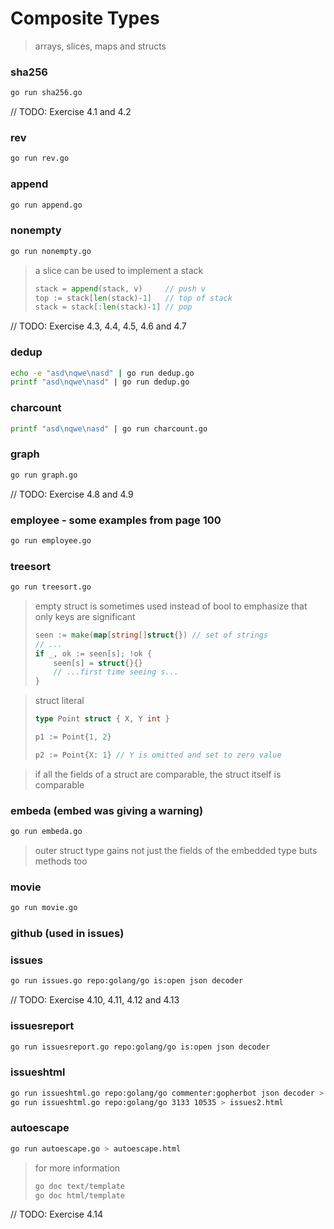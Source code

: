 # Composite Types

> arrays, slices, maps and structs

### sha256

``` sh
go run sha256.go
```

// TODO: Exercise 4.1 and 4.2

### rev

``` sh
go run rev.go
```

### append

``` sh
go run append.go
```

### nonempty

``` sh
go run nonempty.go
```

> a slice can be used to implement a stack
> ``` go
> stack = append(stack, v)     // push v
> top := stack[len(stack)-1]   // top of stack
> stack = stack[:len(stack)-1] // pop
> ```

// TODO: Exercise 4.3, 4.4, 4.5, 4.6 and 4.7

### dedup

``` sh
echo -e "asd\nqwe\nasd" | go run dedup.go
printf "asd\nqwe\nasd" | go run dedup.go
```

### charcount

``` sh
printf "asd\nqwe\nasd" | go run charcount.go
```

### graph

``` sh
go run graph.go
```

// TODO: Exercise 4.8 and 4.9

### employee - some examples from page 100

``` sh
go run employee.go
```

### treesort

``` sh
go run treesort.go
```

> empty struct is sometimes used instead of bool to emphasize that only keys are significant
> ``` go
> seen := make(map[string[]struct{}) // set of strings
> // ...
> if _, ok := seen[s]; !ok {
>     seen[s] = struct{}{}
>     // ...first time seeing s...
> }
> ```

> struct literal
> ``` go
> type Point struct { X, Y int }
> 
> p1 := Point{1, 2}
> 
> p2 := Point{X: 1} // Y is omitted and set to zero value
> ```

> if all the fields of a struct are comparable, the struct itself is comparable

### embeda (embed was giving a warning)

``` sh
go run embeda.go
```

> outer struct type gains not just the fields of the embedded type buts methods too

### movie

``` sh
go run movie.go
```

### github (used in issues)

### issues

``` sh
go run issues.go repo:golang/go is:open json decoder
```

// TODO: Exercise 4.10, 4.11, 4.12 and 4.13

### issuesreport

``` sh
go run issuesreport.go repo:golang/go is:open json decoder
```

### issueshtml

``` sh
go run issueshtml.go repo:golang/go commenter:gopherbot json decoder > issues.html
go run issueshtml.go repo:golang/go 3133 10535 > issues2.html
```

### autoescape

``` sh
go run autoescape.go > autoescape.html
```

> for more information
> ``` sh
> go doc text/template
> go doc html/template
> ```

// TODO: Exercise 4.14
